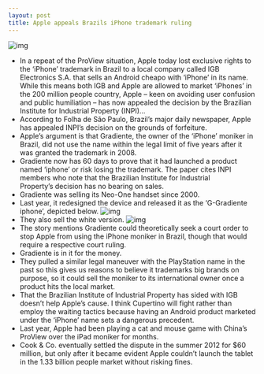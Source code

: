 ```yaml
---
layout: post
title: Apple appeals Brazils iPhone trademark ruling
---
```

![img](http://media.idownloadblog.com/wp-content/uploads/2012/09/iPhone-5-teaser-the-biggest-thing-to-happen-to-iPhone-since-iPhone.jpg)
* In a repeat of the ProView situation, Apple today lost exclusive rights to the ‘iPhone’ trademark in Brazil to a local company called IGB Electronics S.A. that sells an Android cheapo with ‘iPhone’ in its name. While this means both IGB and Apple are allowed to market ‘iPhones’ in the 200 million people country, Apple – keen on avoiding user confusion and public humiliation – has now appealed the decision by the Brazilian Institute for Industrial Property (INPI)…
* According to Folha de São Paulo, Brazil’s major daily newspaper, Apple has appealed INPI’s decision on the grounds of forfeiture.
* Apple’s argument is that Gradiente, the owner of the ‘iPhone’ moniker in Brazil, did not use the name within the legal limit of five years after it was granted the trademark in 2008.
* Gradiente now has 60 days to prove that it had launched a product named ‘iphone’ or risk losing the trademark. The paper cites INPI members who note that the Brazilian Institute for Industrial Property’s decision has no bearing on sales.
* Gradiente was selling its Neo-One handset since 2000.
* Last year, it redesigned the device and released it as the ‘G-Gradiente iphone’, depicted below.
![img](http://media.idownloadblog.com/wp-content/uploads/2012/12/IGB-Electronica-iPhone-image-001.png)
* They also sell the white version.
![img](http://media.idownloadblog.com/wp-content/uploads/2012/12/IGB-Electronica-iPhone-image-002.jpg)
* The story mentions Gradiente could theoretically seek a court order to stop Apple from using the iPhone moniker in Brazil, though that would require a respective court ruling.
* Gradiente is in it for the money.
* They pulled a similar legal maneuver with the PlayStation name in the past so this gives us reasons to believe it trademarks big brands on purpose, so it could sell the moniker to its international owner once a product hits the local market.
* That the Brazilian Institute of Industrial Property has sided with IGB doesn’t help Apple’s cause. I think Cupertino will fight rather than employ the waiting tactics because having an Android product marketed under the ‘iPhone’ name sets a dangerous precedent.
* Last year, Apple had been playing a cat and mouse game with China’s ProView over the iPad moniker for months.
* Cook & Co. eventually settled the dispute in the summer 2012 for $60 million, but only after it became evident Apple couldn’t launch the tablet in the 1.33 billion people market without risking fines.

